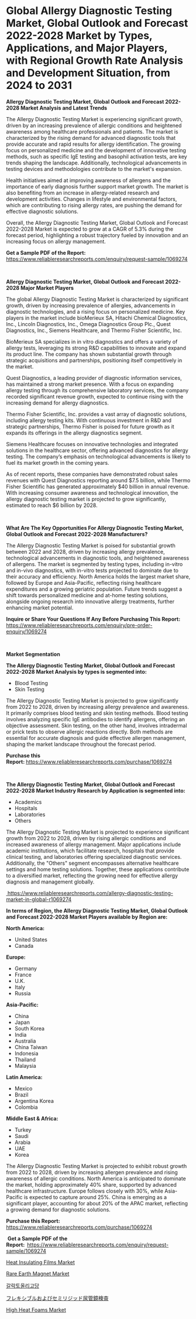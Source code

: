 <p><h1>Global Allergy Diagnostic Testing Market, Global Outlook and Forecast 2022-2028 Market by Types, Applications, and Major Players, with Regional Growth Rate Analysis and Development Situation, from 2024 to 2031</h1></p><p><strong>Allergy Diagnostic Testing Market, Global Outlook and Forecast 2022-2028 Market Analysis and Latest Trends</strong></p>
<p><p>The Allergy Diagnostic Testing Market is experiencing significant growth, driven by an increasing prevalence of allergic conditions and heightened awareness among healthcare professionals and patients. The market is characterized by the rising demand for advanced diagnostic tools that provide accurate and rapid results for allergy identification. The growing focus on personalized medicine and the development of innovative testing methods, such as specific IgE testing and basophil activation tests, are key trends shaping the landscape. Additionally, technological advancements in testing devices and methodologies contribute to the market's expansion.</p><p>Health initiatives aimed at improving awareness of allergens and the importance of early diagnosis further support market growth. The market is also benefiting from an increase in allergy-related research and development activities. Changes in lifestyle and environmental factors, which are contributing to rising allergy rates, are pushing the demand for effective diagnostic solutions.</p><p>Overall, the Allergy Diagnostic Testing Market, Global Outlook and Forecast 2022-2028 Market is expected to grow at a CAGR of 5.3% during the forecast period, highlighting a robust trajectory fueled by innovation and an increasing focus on allergy management.</p></p>
<p><strong>Get a Sample PDF of the Report:&nbsp;</strong> <a href="https://www.reliableresearchreports.com/enquiry/request-sample/1069274">https://www.reliableresearchreports.com/enquiry/request-sample/1069274</a></p>
<p>&nbsp;</p>
<p><strong>Allergy Diagnostic Testing Market, Global Outlook and Forecast 2022-2028 Major Market Players</strong></p>
<p><p>The global Allergy Diagnostic Testing Market is characterized by significant growth, driven by increasing prevalence of allergies, advancements in diagnostic technologies, and a rising focus on personalized medicine. Key players in the market include bioMerieux SA, Hitachi Chemical Diagnostics, Inc., Lincoln Diagnostics, Inc., Omega Diagnostics Group Plc., Quest Diagnostics, Inc., Siemens Healthcare, and Thermo Fisher Scientific, Inc.</p><p>BioMerieux SA specializes in in vitro diagnostics and offers a variety of allergy tests, leveraging its strong R&D capabilities to innovate and expand its product line. The company has shown substantial growth through strategic acquisitions and partnerships, positioning itself competitively in the market.</p><p>Quest Diagnostics, a leading provider of diagnostic information services, has maintained a strong market presence. With a focus on expanding allergy testing through its comprehensive laboratory services, the company recorded significant revenue growth, expected to continue rising with the increasing demand for allergy diagnostics.</p><p>Thermo Fisher Scientific, Inc. provides a vast array of diagnostic solutions, including allergy testing kits. With continuous investment in R&D and strategic partnerships, Thermo Fisher is poised for future growth as it expands its offerings in the allergy diagnostics segment.</p><p>Siemens Healthcare focuses on innovative technologies and integrated solutions in the healthcare sector, offering advanced diagnostics for allergy testing. The company’s emphasis on technological advancements is likely to fuel its market growth in the coming years.</p><p>As of recent reports, these companies have demonstrated robust sales revenues with Quest Diagnostics reporting around $7.5 billion, while Thermo Fisher Scientific has generated approximately $40 billion in annual revenue. With increasing consumer awareness and technological innovation, the allergy diagnostic testing market is projected to grow significantly, estimated to reach $6 billion by 2028.</p></p>
<p>&nbsp;</p>
<p><strong>What Are The Key Opportunities For Allergy Diagnostic Testing Market, Global Outlook and Forecast 2022-2028 Manufacturers?</strong></p>
<p><p>The Allergy Diagnostic Testing Market is poised for substantial growth between 2022 and 2028, driven by increasing allergy prevalence, technological advancements in diagnostic tools, and heightened awareness of allergens. The market is segmented by testing types, including in-vitro and in-vivo diagnostics, with in-vitro tests projected to dominate due to their accuracy and efficiency. North America holds the largest market share, followed by Europe and Asia-Pacific, reflecting rising healthcare expenditures and a growing geriatric population. Future trends suggest a shift towards personalized medicine and at-home testing solutions, alongside ongoing research into innovative allergy treatments, further enhancing market potential.</p></p>
<p><strong>Inquire or Share Your Questions If Any Before Purchasing This Report:</strong> <a href="https://www.reliableresearchreports.com/enquiry/pre-order-enquiry/1069274">https://www.reliableresearchreports.com/enquiry/pre-order-enquiry/1069274</a></p>
<p>&nbsp;</p>
<p><strong>Market Segmentation</strong></p>
<p><strong>The Allergy Diagnostic Testing Market, Global Outlook and Forecast 2022-2028 Market Analysis by types is segmented into:</strong></p>
<p><ul><li>Blood Testing</li><li>Skin Testing</li></ul></p>
<p><p>The Allergy Diagnostic Testing Market is projected to grow significantly from 2022 to 2028, driven by increasing allergy prevalence and awareness. It primarily comprises blood testing and skin testing methods. Blood testing involves analyzing specific IgE antibodies to identify allergens, offering an objective assessment. Skin testing, on the other hand, involves intradermal or prick tests to observe allergic reactions directly. Both methods are essential for accurate diagnosis and guide effective allergen management, shaping the market landscape throughout the forecast period.</p></p>
<p><strong>Purchase this Report:&nbsp;</strong><a href="https://www.reliableresearchreports.com/purchase/1069274">https://www.reliableresearchreports.com/purchase/1069274</a></p>
<p>&nbsp;</p>
<p><strong>The Allergy Diagnostic Testing Market, Global Outlook and Forecast 2022-2028 Market Industry Research by Application is segmented into:</strong></p>
<p><ul><li>Academics</li><li>Hospitals</li><li>Laboratories</li><li>Others</li></ul></p>
<p><p>The Allergy Diagnostic Testing Market is projected to experience significant growth from 2022 to 2028, driven by rising allergic conditions and increased awareness of allergy management. Major applications include academic institutions, which facilitate research, hospitals that provide clinical testing, and laboratories offering specialized diagnostic services. Additionally, the "Others" segment encompasses alternative healthcare settings and home testing solutions. Together, these applications contribute to a diversified market, reflecting the growing need for effective allergy diagnosis and management globally.</p></p>
<p><a href="https://www.reliableresearchreports.com/allergy-diagnostic-testing-market-in-global-r1069274">&nbsp;https://www.reliableresearchreports.com/allergy-diagnostic-testing-market-in-global-r1069274</a></p>
<p><strong>In terms of Region, the Allergy Diagnostic Testing Market, Global Outlook and Forecast 2022-2028 Market Players available by Region are:</strong></p>
<p>
    <p> <strong> North America: </strong>
        <ul>
            <li>United States</li>
            <li>Canada</li>
        </ul>
        </p> 
    <p> <strong> Europe: </strong>
        <ul>
            <li>Germany</li>
            <li>France</li>
            <li>U.K.</li>
            <li>Italy</li>
            <li>Russia</li>
        </ul>
        </p> 
    <p> <strong> Asia-Pacific: </strong>
        <ul>
            <li>China</li>
            <li>Japan</li>
            <li>South Korea</li>
            <li>India</li>
            <li>Australia</li>
            <li>China Taiwan</li>
            <li>Indonesia</li>
            <li>Thailand</li>
            <li>Malaysia</li>
        </ul>
        </p> 
    <p> <strong> Latin America: </strong>
        <ul>
            <li>Mexico</li>
            <li>Brazil</li>
            <li>Argentina Korea</li>
            <li>Colombia</li>
        </ul>
        </p> 
    <p> <strong> Middle East & Africa: </strong>
        <ul>
            <li>Turkey</li>
            <li>Saudi</li>
            <li>Arabia</li>
            <li>UAE</li>
            <li>Korea</li>
        </ul>
    </p>
    </p>
<p><p>The Allergy Diagnostic Testing Market is projected to exhibit robust growth from 2022 to 2028, driven by increasing allergen prevalence and rising awareness of allergic conditions. North America is anticipated to dominate the market, holding approximately 40% share, supported by advanced healthcare infrastructure. Europe follows closely with 30%, while Asia-Pacific is expected to capture around 25%. China is emerging as a significant player, accounting for about 20% of the APAC market, reflecting a growing demand for diagnostic solutions.</p></p>
<p><strong>Purchase this Report: </strong><a href="https://www.reliableresearchreports.com/purchase/1069274">https://www.reliableresearchreports.com/purchase/1069274</a></p>
<p>&nbsp;<strong>Get a Sample PDF of the Report:&nbsp;&nbsp;</strong><a href="https://www.reliableresearchreports.com/enquiry/request-sample/1069274">https://www.reliableresearchreports.com/enquiry/request-sample/1069274</a></p>
<p><strong></strong></p>
<p><p><a href="https://issuu.com/reportprime-2/docs/heat-insulating-films-market-size-2_6c854975cbad1a">Heat Insulating Films Market</a></p><p><a href="https://www.linkedin.com/pulse/emerging-rare-earth-magnet-market-opportunities-analysis-pcdke?trackingId=Uyw%2BTzNKR5ukwybwb0sVMg%3D%3D">Rare Earth Magnet Market</a></p><p><a href="https://github.com/laholand/Market-Research-Report-List-6/blob/main/8380013108421.md">갈락토올리고당</a></p><p><a href="https://github.com/mohamedbakry57/Market-Research-Report-List-6/blob/main/248232287477.md">フレキシブルおよびセミリジッド尿管鏡検査</a></p><p><a href="https://issuu.com/reportprime-2/docs/high-heat-foams-market-size-2030.pp_2e194ccb031787">High Heat Foams Market</a></p></p>